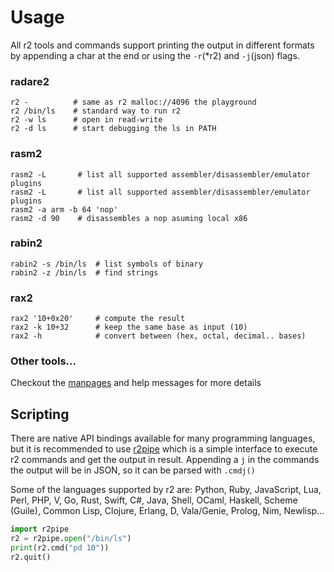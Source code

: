 # Usage

All r2 tools and commands support printing the output in different formats
by appending a char at the end or using the `-r`(\*r2) and `-j`(json) flags.

### radare2

```
r2 -          # same as r2 malloc://4096 the playground
r2 /bin/ls    # standard way to run r2
r2 -w ls      # open in read-write
r2 -d ls      # start debugging the ls in PATH
```

### rasm2

```
rasm2 -L       # list all supported assembler/disassembler/emulator plugins
rasm2 -L       # list all supported assembler/disassembler/emulator plugins
rasm2 -a arm -b 64 'nop'
rasm2 -d 90    # disassembles a nop asuming local x86
```

### rabin2

```
rabin2 -s /bin/ls  # list symbols of binary
rabin2 -z /bin/ls  # find strings
```

### rax2
```
rax2 '10+0x20'     # compute the result
rax2 -k 10+32      # keep the same base as input (10)
rax2 -h            # convert between (hex, octal, decimal.. bases)
```

### Other tools...

Checkout the [manpages](https://github.com/radareorg/radare2/blob/master/man) and help messages for more details

## Scripting

There are native API bindings available for many programming languages,
but it is recommended to use [r2pipe](https://github.com/radareorg/radare2-r2pipe) which is a simple interface to
execute r2 commands and get the output in result. Appending a `j` in the
commands the output will be in JSON, so it can be parsed with `.cmdj()`

Some of the languages supported by r2 are: Python, Ruby, JavaScript,
Lua, Perl, PHP, V, Go, Rust, Swift, C#, Java, Shell, OCaml, Haskell,
Scheme (Guile), Common Lisp, Clojure, Erlang, D, Vala/Genie, Prolog,
Nim, Newlisp...

```python
import r2pipe
r2 = r2pipe.open("/bin/ls")
print(r2.cmd("pd 10"))
r2.quit()
```
